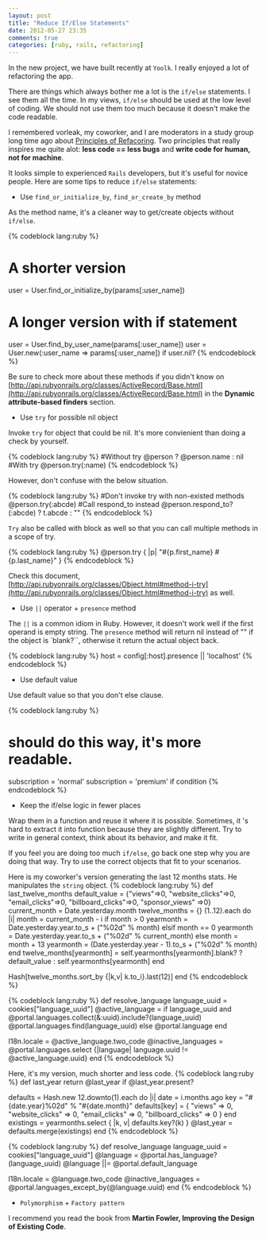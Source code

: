 ```yaml
---
layout: post
title: "Reduce If/Else Statements"
date: 2012-05-27 23:35
comments: true
categories: [ruby, rails, refactoring]
---
```

In the new project, we have built recently at `Yoolk`. I really enjoyed a lot of refactoring the app.

There are things which always bother me a lot is the `if/else` statements. I see them all the time. In my views, `if/else` should be used at the low level of coding. We should not use them too much because it doesn't make the code readable.

I remembered vorleak, my coworker, and I are moderators in a study group long time ago about [Principles of Refacoring](http://chamnap.github.com/blog/2009/09/05/principles-in-refactoring/). Two principles that really inspires me quite alot: **less code == less bugs** and **write code for human, not for machine**.

It looks simple to experienced `Rails` developers, but it's useful for novice people. Here are some tips to reduce `if/else` statements:

- Use `find_or_initialize_by`, `find_or_create_by` method

As the method name, it's a cleaner way to get/create objects without `if/else`.

{% codeblock lang:ruby %}
# A shorter version
user = User.find_or_initialize_by(params[:user_name])
# A longer version with if statement
user = User.find_by_user_name(params[:user_name])
user = User.new(:user_name => params[:user_name]) if user.nil?
{% endcodeblock %}

Be sure to check more about these methods if you didn't know on [http://api.rubyonrails.org/classes/ActiveRecord/Base.html](http://api.rubyonrails.org/classes/ActiveRecord/Base.html) in the **Dynamic attribute-based finders** section.

- Use `try` for possible nil object

Invoke `try` for object that could be nil. It's more convienient than doing a check by yourself.

{% codeblock lang:ruby %}
#Without try
@person ? @person.name : nil
#With try
@person.try(:name)
{% endcodeblock %}

However, don't confuse with the below situation.

{% codeblock lang:ruby %}
#Don't invoke try with non-existed methods
@person.try(:abcde)
#Call respond_to instead
@person.respond_to?(:abcde) ? t.abcde : ""
{% endcodeblock %}

`Try` also be called with block as well so that you can call multiple methods in a scope of try.

{% codeblock lang:ruby %}
@person.try { |p| "#{p.first_name} #{p.last_name}" }
{% endcodeblock %}

Check this document, [http://api.rubyonrails.org/classes/Object.html#method-i-try](http://api.rubyonrails.org/classes/Object.html#method-i-try) as well.

- Use `||` operator + `presence` method

The `||` is a common idiom in Ruby. However, it doesn't work well if the first operand is empty string. The `presence` method will return nil instead of "" if the object is `blank?``, otherwise it return the actual object back.

{% codeblock lang:ruby %}
host = config[:host].presence || 'localhost'
{% endcodeblock %}

- Use default value

Use default value so that you don't else clause.

{% codeblock lang:ruby %}
# should do this way, it's more readable.
subscription = 'normal'
subscription = 'premium' if condition
{% endcodeblock %}

- Keep the if/else logic in fewer places

Wrap them in a function and reuse it where it is possible. Sometimes, it 's hard to extract it into function because they are slightly different. Try to write in general context, think about its behavior, and make it fit.

If you feel you are doing too much `if/else`, go back one step why you are doing that way. Try to use the correct objects that fit to your scenarios.

Here is my coworker's version generating the last 12 months stats. He manipulates the `string` object.
{% codeblock lang:ruby %}
def last_twelve_months
  default_value = {"views"=>0, "website_clicks"=>0, "email_clicks"=>0, "billboard_clicks"=>0, "sponsor_views" =>0}
  current_month = Date.yesterday.month
  twelve_months = {}
  (1..12).each do |i|
    month = current_month - i
    if month > 0
      yearmonth = Date.yesterday.year.to_s + ("%02d" % month)
    elsif month == 0
      yearmonth = Date.yesterday.year.to_s + ("%02d" % current_month)
    else
      month = month + 13
      yearmonth = (Date.yesterday.year - 1).to_s + ("%02d" % month)
    end
    twelve_months[yearmonth] = self.yearmonths[yearmonth].blank? ? default_value : self.yearmonths[yearmonth]
  end

  Hash[twelve_months.sort_by {|k,v| k.to_i}.last(12)]
end
{% endcodeblock %}

{% codeblock lang:ruby %}
def resolve_language
  language_uuid = cookies["language_uuid"]
  @active_language = if language_uuid and @portal.languages.collect(&:uuid).include?(language_uuid)
    @portal.languages.find(language_uuid)
  else
    @portal.language
  end

  I18n.locale = @active_language.two_code
  @inactive_languages = @portal.languages.select {|language| language.uuid != @active_language.uuid}
end
{% endcodeblock %}

Here, it's my version, much shorter and less code.
{% codeblock lang:ruby %}
def last_year
  return @last_year if @last_year.present?
  
  defaults = Hash.new
  12.downto(1).each do |i|
    date = i.months.ago
    key = "#{date.year}%02d" % "#{date.month}"
    defaults[key] = { "views" => 0, "website_clicks" => 0, "email_clicks" => 0, "billboard_clicks" => 0 }
  end
  existings = yearmonths.select { |k, v| defaults.key?(k) }
  @last_year = defaults.merge(existings)
end
{% endcodeblock %}

{% codeblock lang:ruby %}
def resolve_language
  language_uuid = cookies["language_uuid"]
  @language     = @portal.has_language?(language_uuid)
  @language   ||= @portal.default_language
  
  I18n.locale = @language.two_code
  @inactive_languages = @portal.languages_except_by(@language.uuid)
end
{% endcodeblock %}

- `Polymorphism` + `Factory pattern`

I recommend you read the book from **Martin Fowler, Improving the Design of Existing Code**.
